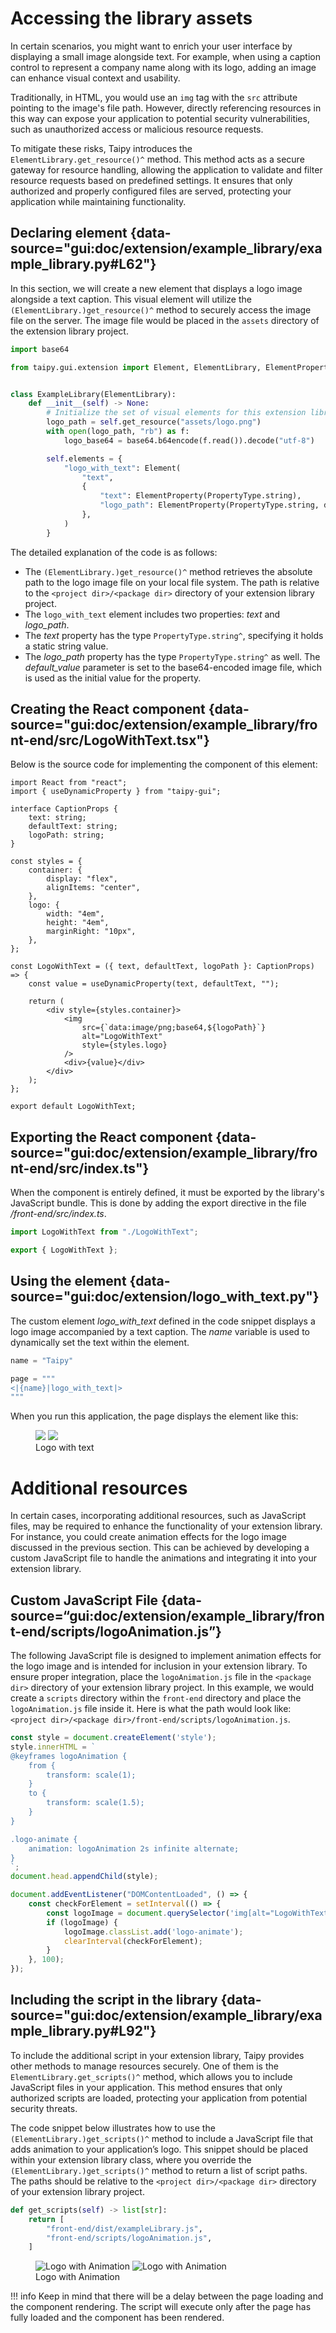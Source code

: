 # Accessing the library assets

In certain scenarios, you might want to enrich your user interface by displaying a small image alongside text.
For example, when using a caption control to represent a company name along with its logo,
adding an image can enhance visual context and usability.

Traditionally, in HTML, you would use an `img` tag with the `src` attribute pointing to the image's file path.
However, directly referencing resources in this way can expose your application to potential security vulnerabilities,
such as unauthorized access or malicious resource requests.

To mitigate these risks, Taipy introduces the `ElementLibrary.get_resource()^` method.
This method acts as a secure gateway for resource handling,
allowing the application to validate and filter resource requests based on predefined settings.
It ensures that only authorized and properly configured files are served, protecting your application while maintaining
functionality.

## Declaring element {data-source="gui:doc/extension/example_library/example_library.py#L62"}

In this section, we will create a new element that displays a logo image alongside a text caption. This visual element
will utilize the `(ElementLibrary.)get_resource()^` method to securely access the image file on the server. The image file
would be placed in the `assets` directory of the extension library project.

```python title="example_library.py"
import base64

from taipy.gui.extension import Element, ElementLibrary, ElementProperty, PropertyType


class ExampleLibrary(ElementLibrary):
    def __init__(self) -> None:
        # Initialize the set of visual elements for this extension library
        logo_path = self.get_resource("assets/logo.png")
        with open(logo_path, "rb") as f:
            logo_base64 = base64.b64encode(f.read()).decode("utf-8")

        self.elements = {
            "logo_with_text": Element(
                "text",
                {
                    "text": ElementProperty(PropertyType.string),
                    "logo_path": ElementProperty(PropertyType.string, default_value=logo_base64),
                },
            )
        }
```

The detailed explanation of the code is as follows:

- The `(ElementLibrary.)get_resource()^`
method retrieves the absolute path to the logo image file on your local file system.
The path is relative to the `<project dir>/<package dir>` directory of your extension library project.
- The `logo_with_text` element includes two properties: *text* and *logo_path*.
- The *text* property has the type `PropertyType.string^`, specifying it holds a static string value.
- The *logo_path* property has the type `PropertyType.string^` as well.
  The *default_value* parameter is set to the base64-encoded image file, which is used as the initial value for the property.

## Creating the React component {data-source="gui:doc/extension/example_library/front-end/src/LogoWithText.tsx"}

Below is the source code for implementing the component of this element:

```tsx title="LogoWithText.tsx"
import React from "react";
import { useDynamicProperty } from "taipy-gui";

interface CaptionProps {
    text: string;
    defaultText: string;
    logoPath: string;
}

const styles = {
    container: {
        display: "flex",
        alignItems: "center",
    },
    logo: {
        width: "4em",
        height: "4em",
        marginRight: "10px",
    },
};

const LogoWithText = ({ text, defaultText, logoPath }: CaptionProps) => {
    const value = useDynamicProperty(text, defaultText, "");

    return (
        <div style={styles.container}>
            <img
                src={`data:image/png;base64,${logoPath}`}
                alt="LogoWithText"
                style={styles.logo}
            />
            <div>{value}</div>
        </div>
    );
};

export default LogoWithText;
```

## Exporting the React component {data-source="gui:doc/extension/example_library/front-end/src/index.ts"}

When the component is entirely defined, it must be exported by the library's JavaScript bundle.
This is done by adding the export directive in the file *<project dir>/<package dir>front-end/src/index.ts*.

```ts title="index.ts"
import LogoWithText from "./LogoWithText";

export { LogoWithText };
```

## Using the element {data-source="gui:doc/extension/logo_with_text.py"}

The custom element *logo_with_text* defined in the code snippet displays a logo image accompanied by a text caption.
The *name* variable is used to dynamically set the text within the element.

```python title="logo_with_text.py"
name = "Taipy"

page = """
<|{name}|logo_with_text|>
"""
```

When you run this application, the page displays the element like this:
<figure>
    <img src="../logo_with_text-d.png" class="visible-dark"/>
    <img src="../logo_with_text-l.png" class="visible-light"/>
    <figcaption>Logo with text</figcaption>
</figure>

# Additional resources

In certain cases, incorporating additional resources, such as JavaScript files, may be required to enhance the functionality of your extension library.
For instance, you could create animation effects for the logo image discussed in the previous section.
This can be achieved by developing a custom JavaScript file to handle the animations and integrating it into your extension library.

## Custom JavaScript File {data-source=“gui:doc/extension/example_library/front-end/scripts/logoAnimation.js”}

The following JavaScript file is designed to implement animation effects for the logo image and is intended for inclusion in your extension library.
To ensure proper integration, place the `logoAnimation.js` file in the `<package dir>` directory of your extension library project.
In this example, we would create a `scripts` directory within the `front-end` directory and place the `logoAnimation.js` file inside it.
Here is what the path would look like: `<project dir>/<package dir>/front-end/scripts/logoAnimation.js`.

```js title="logoAnimation.js"
const style = document.createElement('style');
style.innerHTML = `
@keyframes logoAnimation {
    from {
        transform: scale(1);
    }
    to {
        transform: scale(1.5);
    }
}

.logo-animate {
    animation: logoAnimation 2s infinite alternate;
}
`;
document.head.appendChild(style);

document.addEventListener("DOMContentLoaded", () => {
    const checkForElement = setInterval(() => {
        const logoImage = document.querySelector('img[alt="LogoWithText"]');
        if (logoImage) {
            logoImage.classList.add('logo-animate');
            clearInterval(checkForElement);
        }
    }, 100);
});
```

## Including the script in the library {data-source="gui:doc/extension/example_library/example_library.py#L92"}

To include the additional script in your extension library, Taipy provides other methods to manage resources securely.
One of them is the `ElementLibrary.get_scripts()^` method, which allows you to include JavaScript files in your application.
This method ensures that only authorized scripts are loaded, protecting your application from potential security threats.

The code snippet below illustrates how to use the `(ElementLibrary.)get_scripts()^` method to include a JavaScript file that adds animation to your application’s logo.
This snippet should be placed within your extension library class, where you override the `(ElementLibrary.)get_scripts()^` method to return a list of script paths.
The paths should be relative to the `<project dir>/<package dir>` directory of your extension library project.

```python title="example_library.py"
def get_scripts(self) -> list[str]:
    return [
        "front-end/dist/exampleLibrary.js",
        "front-end/scripts/logoAnimation.js",
    ]
```

<figure>
    <img src="../animation_logo_with_text-l.gif" class="visible-light" alt="Logo with Animation">
    <img src="../animation_logo_with_text-d.gif" class="visible-dark" alt="Logo with Animation">
    <figcaption>Logo with Animation</figcaption>
</figure>

!!! info
    Keep in mind that there will be a delay between the page loading and the component rendering.
    The script will execute only after the page has fully loaded and the component has been rendered.


